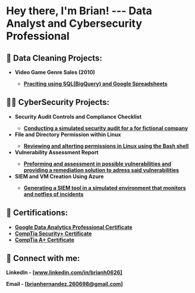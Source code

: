 <h1>Hey there, I'm Brian! --- Data Analyst and Cybersecurity Professional

<h2>🧼 Data Cleaning Projects:</h2>

- <b>Video Game Genre Sales (2010)
  - [Praciting using SQL(BigQuery) and Google Spreadsheets](https://www.loom.com/share/7f1b1f444f1d45368475016804ca035d?sid=1a088e10-6bce-47d9-83b0-443c277aeee7)

<h2>👨‍💻 CyberSecurity Projects:</h2>

- <b>Security Audit Controls and Compliance Checklist
  - [Conducting a simulated security audit for a for fictional company](https://docs.google.com/document/d/1EbjfMeVgB45Gr_5jzh2BFTSe3ZyGaQojzq7bhrBdnKk/edit?usp=sharing)
- <b>File and Directory Permission within Linux
  - [Reviewing and alterting permissions in Linux using the Bash shell](https://docs.google.com/document/d/1U8DGV_dqWII53aGHcWirwjG-8jDV3MPPNngZAeKXypo/edit?usp=sharing) 
- <b>Vulnerability Assessment Report
   - [Preforming and assessment in possible vulnerabilities and providing a remediation solution to adress said vulnerabilities](https://docs.google.com/document/d/1DNifydvM__StZnFmBZ_iqJ4pdA7o9gYATdv3iNwyD9A/edit?usp=sharing)
- <b>SIEM and VM Creation Using Azure
   - [Generating a SIEM tool in a simulated environment that monitors and notfies of incidents](https://docs.google.com/document/d/1wq2HI9gf7QnkwxhxOW0gyxWLzXQPwvoTPC1yPjTdd7w/edit?usp=sharing)

<h2> 📑 Certifications:</h2>

- [Google Data Analytics Professional Certificate](https://www.coursera.org/account/accomplishments/specialization/certificate/5SMKMAFRTGUT)
- [CompTia Security+ Certificate](https://drive.google.com/file/d/1aezdoIkMVzmtgDc00QAh4aJhVs1A_PC3/view?usp=sharing)
- [CompTia A+ Certificate](https://drive.google.com/file/d/1Tv3c3cgfTjoc_d42hzDHVOlhmVSIRN0l/view?usp=sharing)

<h2> 🤳 Connect with me:</h2>

LinkedIn - [www.linkedin.com/in/brianh0626]

Email - [brianhernandez.260698@gmail.com]

[twitter]: https://twitter.com/joshmadakor
[youtube]: https://www.youtube.com/c/joshmadakor
[instagram]: https://www.instagram.com/joshmadakor/
[linkedin]: https://linkedin.com/in/joshmadakor
